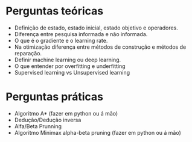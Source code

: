 # Perguntas teóricas
- Definição de estado, estado inicial, estado objetivo e operadores.
- Diferença entre pesquisa informada e não informada.
- O que é o gradiente e o learning rate.
- Na otimização diferença entre métodos de construção e métodos de reparação.
- Definir machine learning ou deep learning.
- O que entender por overfitting e underfitting
- Supervised learning vs Unsupervised learning

# Perguntas práticas
- Algoritmo A* (fazer em python ou á mão)
- Dedução/Dedução inversa
- Alfa/Beta Prunning
- Algoritmo Minimax alpha-beta pruning (fazer em python ou á mão)